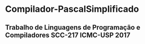 # Compilador-PascalSimplificado

## Trabalho de Linguagens de Programação e Compiladores SCC-217 ICMC-USP 2017



